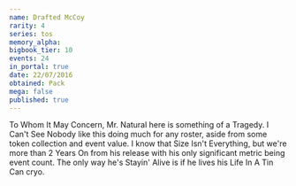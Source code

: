 ```yaml
---
name: Drafted McCoy
rarity: 4
series: tos
memory_alpha:
bigbook_tier: 10
events: 24
in_portal: true
date: 22/07/2016
obtained: Pack
mega: false
published: true
---
```


To Whom It May Concern, Mr. Natural here is something of a Tragedy. I Can't See Nobody like this doing much for any roster, aside from some token collection and event value. I know that Size Isn't Everything, but we're more than 2 Years On from his release with his only significant metric being event count. The only way he's Stayin' Alive is if he lives his Life In A Tin Can cryo.
